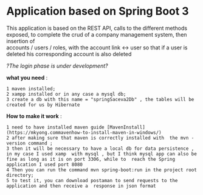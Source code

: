 
# Application based on Spring Boot 3

This application is based on the REST API, calls to the different methods exposed, 
to complete the crud of a company management system, then insertion of  
accounts / users / roles, with the account link <-> user so that if a user is deleted his corresponding account is also deleted 

*?The login phase is under development?* 

**what you need** : 

    1 maven installed; 
    2 xampp installed or in any case a mysql db; 
    3 create a db with this name = "springSaceva2Db" , the tables will be created for us by Hibernate

**How to make it work** :

    1 need to have installed maven guide [MavenInstall](https://mkyong.commavenhow-to-install-maven-in-windows/)  
    2 after making sure that maven is correctly installed with  the mvn - version command ;  
    3 then it will be necessary to have a local db for data persistence , in my case I used xamp  with mysql , but I think mysql app can also be fine as long as it is on port 3306, while to  reach the Spring application I used port 8080 
    4 Then you can run the command mvn spring-boot:run in the project root directory;  
    5 to test it, you can download postaman to send requests to the application and then receive a  response in json format 
